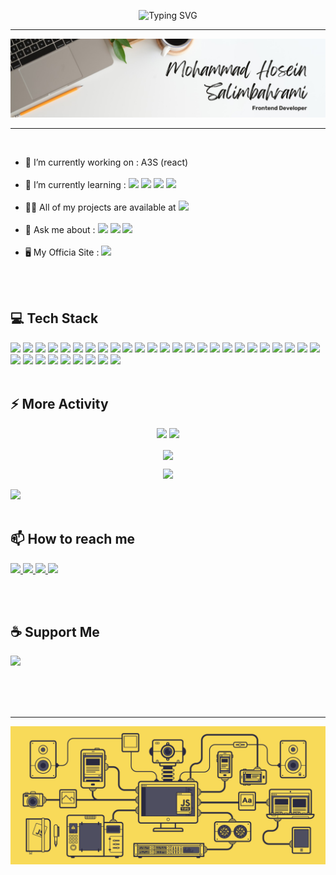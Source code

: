<p align='center'>
  <img src="https://readme-typing-svg.demolab.com?font=Arial&duration=2000&pause=1000&color=F7F7F7&center=true&vCenter=true&width=435&height=40&lines=Hi+There+%F0%9F%91%8B;Welcome+To+My+Page+%F0%9F%98%8E" alt="Typing SVG" />
</p>

----
<img src='https://github.com/engrmh/engrmh/blob/main/1687160902740.jpeg?raw=true'/>

----

<!-- > ***Frontend Developer*** -->

<br>

- 🔭 I’m currently working on : A3S (react) <br><br>
- 🌱 I’m currently learning : ![](https://img.shields.io/badge/Next.js-000000.svg?style=for-the-badge&logo=nextdotjs&logoColor=white) ![](https://img.shields.io/badge/GraphQL-E10098.svg?style=for-the-badge&logo=GraphQL&logoColor=white) ![](https://img.shields.io/badge/Node.js-339933.svg?style=for-the-badge&logo=nodedotjs&logoColor=white) ![](https://img.shields.io/badge/Express-000000.svg?style=for-the-badge&logo=Express&logoColor=white) <br><br>
- 👨‍💻 All of my projects are available at <a href="https://github.com/engrmh"><img src="https://img.shields.io/badge/GitHub-181717.svg?style=for-the-badge&logo=GitHub&logoColor=white" /></a><br><br>
- 💬 Ask me about : ![](https://img.shields.io/badge/JavaScript-F7DF1E.svg?style=for-the-badge&logo=JavaScript&logoColor=black) ![](https://img.shields.io/badge/React-61DAFB.svg?style=for-the-badge&logo=React&logoColor=black) ![](https://img.shields.io/badge/Preact-673AB8.svg?style=for-the-badge&logo=Preact&logoColor=white) <br><br>
- 🖥️ My Officia Site : <a href="https://skylax.ir" target="_blank"><img src="https://img.shields.io/badge/skylax-skylax?style=for-the-badge&color=ffc008" /></a>


<br><br>

## 💻 Tech Stack
![](https://img.shields.io/badge/JavaScript-F7DF1E.svg?style=for-the-badge&logo=JavaScript&logoColor=black)
![](https://img.shields.io/badge/React-61DAFB.svg?style=for-the-badge&logo=React&logoColor=black)
![](https://img.shields.io/badge/Preact-673AB8.svg?style=for-the-badge&logo=Preact&logoColor=white)
![](https://img.shields.io/badge/Create%20React%20App-09D3AC.svg?style=for-the-badge&logo=Create-React-App&logoColor=white)
![](https://img.shields.io/badge/React%20Router-CA4245.svg?style=for-the-badge&logo=React-Router&logoColor=white)
![](https://img.shields.io/badge/TypeScript-3178C6.svg?style=for-the-badge&logo=TypeScript&logoColor=white)
![](https://img.shields.io/badge/Python-3776AB.svg?style=for-the-badge&logo=Python&logoColor=white)
![](https://img.shields.io/badge/HTML5-E34F26.svg?style=for-the-badge&logo=HTML5&logoColor=white)
![](https://img.shields.io/badge/CSS3-1572B6.svg?style=for-the-badge&logo=CSS3&logoColor=white)
![](https://img.shields.io/badge/Normalize.css-E3695F.svg?style=for-the-badge&logo=normalizedotcss&logoColor=white)
![](https://img.shields.io/badge/Bootstrap-7952B3.svg?style=for-the-badge&logo=Bootstrap&logoColor=white)
![](https://img.shields.io/badge/Tailwind_CSS-38B2AC?style=for-the-badge&logo=tailwind-css&logoColor=white)
![](https://img.shields.io/badge/UIkit-2396F3.svg?style=for-the-badge&logo=UIkit&logoColor=white)
![](https://img.shields.io/badge/MUI-007FFF.svg?style=for-the-badge&logo=MUI&logoColor=white)
![](https://img.shields.io/badge/Bulma-00D1B2.svg?style=for-the-badge&logo=Bulma&logoColor=white)
![](https://img.shields.io/badge/Ant%20Design-0170FE.svg?style=for-the-badge&logo=Ant-Design&logoColor=white)
![](https://img.shields.io/badge/Chart.js-FF6384.svg?style=for-the-badge&logo=chartdotjs&logoColor=white)
![](https://img.shields.io/badge/Vite-646CFF.svg?style=for-the-badge&logo=Vite&logoColor=white)
![](https://img.shields.io/badge/npm-CB3837.svg?style=for-the-badge&logo=npm&logoColor=white)
![](https://img.shields.io/badge/pnpm-F69220.svg?style=for-the-badge&logo=pnpm&logoColor=white)
![](https://img.shields.io/badge/Yarn-2C8EBB.svg?style=for-the-badge&logo=Yarn&logoColor=white)
![](https://img.shields.io/badge/Bun-000000.svg?style=for-the-badge&logo=Bun&logoColor=white)
![](https://img.shields.io/badge/Ubuntu-E95420.svg?style=for-the-badge&logo=Ubuntu&logoColor=white)
![](https://img.shields.io/badge/macOS-000000.svg?style=for-the-badge&logo=macOS&logoColor=white)
![](https://img.shields.io/badge/Cloudflare-F38020.svg?style=for-the-badge&logo=Cloudflare&logoColor=white)
![](https://img.shields.io/badge/Linux-FCC624.svg?style=for-the-badge&logo=Linux&logoColor=black)
![](https://img.shields.io/badge/Zorin-15A6F0.svg?style=for-the-badge&logo=Zorin&logoColor=white)
![](https://img.shields.io/badge/Figma-F24E1E.svg?style=for-the-badge&logo=Figma&logoColor=white)
![](https://img.shields.io/badge/PWA-5A0FC8.svg?style=for-the-badge&logo=PWA&logoColor=white)
![](https://img.shields.io/badge/Git-F05032.svg?style=for-the-badge&logo=Git&logoColor=white)
![](https://img.shields.io/badge/Axios-5A29E4.svg?style=for-the-badge&logo=Axios&logoColor=white)
![](https://img.shields.io/badge/Ant%20Design-0170FE.svg?style=for-the-badge&logo=Ant-Design&logoColor=white)
![](https://img.shields.io/badge/Adobe%20XD-FF61F6.svg?style=for-the-badge&logo=Adobe-XD&logoColor=white)
![](https://img.shields.io/badge/React%20Hook%20Form-EC5990.svg?style=for-the-badge&logo=React-Hook-Form&logoColor=white)
![]()
![]()
![]()
![]()
![]()
![]()
<br><br>



## ⚡️ More Activity

<p align='center'>
  <img src='https://github-readme-stats.vercel.app/api?username=engrmh&show_icons=true&theme=graywhite&rank_icon=github&bg_color=30,F9D030,F62AA0,B8EE30,26DFD0'/>
  <img src='https://github-readme-stats.vercel.app/api/top-langs/?username=engrmh&theme=graywhite&layout=compact&bg_color=30,F9D030,F62AA0,B8EE30,26DFD0'/>
</p>
<p align='center'>
  <img align='center' src='https://github-profile-trophy.vercel.app/?username=engrmh&theme=juicyfresh&title=Followers,MultiLanguage,Repositories,Commits,Issues'/>
</p>
<p align='center'>
  <img src='https://github-readme-streak-stats.herokuapp.com/?user=engrmh&theme=highcontrast'/>
</p>

![](https://komarev.com/ghpvc/?username=engrmh&color=yellow)
<br><br>

## 📫 How to reach me

<a href="https://t.me/engr_mh" target="_blank">
  <img src='https://img.shields.io/badge/Telegram-26A5E4.svg?style=for-the-badge&logo=Telegram&logoColor=white'/>
</a>
<a href="https://instagram.com/engr.mh" target="_blank">
  <img src='https://img.shields.io/badge/Instagram-E4405F.svg?style=for-the-badge&logo=Instagram&logoColor=white'/>
</a>
<a href="https://www.linkedin.com/in/mohammad-hosein-salimbahrami" target="_blank">
  <img src='https://img.shields.io/badge/LinkedIn-0A66C2.svg?style=for-the-badge&logo=LinkedIn&logoColor=white'/>
</a>
<a href="mailto: en.mohammadhosein@gmail.com" target="_blank">
  <img src='https://img.shields.io/badge/Gmail-EA4335.svg?style=for-the-badge&logo=Gmail&logoColor=white'/>
</a>
<!-- <a href="">
  <img src=''/>
</a> -->

<br><br>

## ☕️ Support Me
<a href="https://www.coffeebede.com/engrmh"><img width='200' class="img-fluid" src="https://coffeebede.ir/DashboardTemplateV2/app-assets/images/banner/default-yellow.svg" /></a>

<br><br><br>

----
<img src='https://github.com/engrmh/engrmh/blob/main/jsfront.gif?raw=true'/>
